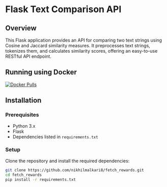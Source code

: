 # Flask Text Comparison API

## Overview
This Flask application provides an API for comparing two text strings using Cosine and Jaccard similarity measures. It preprocesses text strings, tokenizes them, and calculates similarity scores, offering an easy-to-use RESTful API endpoint.

## Running using Docker 

[![Docker Pulls](https://img.shields.io/docker/pulls/nikhilmalkari/fetch_rewards)](https://hub.docker.com/r/nikhilmalkari/fetch_rewards)

## Installation

### Prerequisites
- Python 3.x
- Flask
- Dependencies listed in `requirements.txt`

### Setup
Clone the repository and install the required dependencies:
```bash
git clone https://github.com/nikhilmalkari8/fetch_rewards.git
cd fetch_rewards
pip install -r requirements.txt
```

